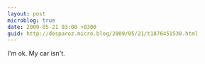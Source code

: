 ```yaml
---
layout: post
microblog: true
date: 2009-05-21 03:00 +0300
guid: http://desparoz.micro.blog/2009/05/21/t1876451530.html
---
```

I'm ok. My car isn't.
